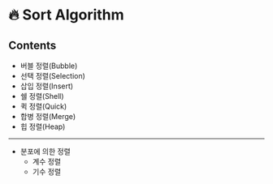 # :fire: Sort Algorithm

## Contents
* 버블 정렬(Bubble)
* 선택 정렬(Selection)
* 삽입 정렬(Insert)
* 쉘 정렬(Shell)
* 퀵 정렬(Quick)
* 합병 정렬(Merge)
* 힙 정렬(Heap)
---   
* 분포에 의한 정렬
  * 계수 정렬
  * 기수 정렬
